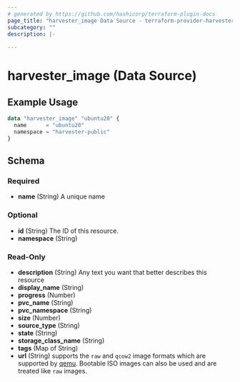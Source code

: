 ```yaml
---
# generated by https://github.com/hashicorp/terraform-plugin-docs
page_title: "harvester_image Data Source - terraform-provider-harvester"
subcategory: ""
description: |-
  
---
```


# harvester_image (Data Source)



## Example Usage

```terraform
data "harvester_image" "ubuntu20" {
  name      = "ubuntu20"
  namespace = "harvester-public"
}
```

<!-- schema generated by tfplugindocs -->
## Schema

### Required

- **name** (String) A unique name

### Optional

- **id** (String) The ID of this resource.
- **namespace** (String)

### Read-Only

- **description** (String) Any text you want that better describes this resource
- **display_name** (String)
- **progress** (Number)
- **pvc_name** (String)
- **pvc_namespace** (String)
- **size** (Number)
- **source_type** (String)
- **state** (String)
- **storage_class_name** (String)
- **tags** (Map of String)
- **url** (String) supports the `raw` and `qcow2` image formats which are supported by [qemu](https://www.qemu.org/docs/master/system/images.html#disk-image-file-formats). Bootable ISO images can also be used and are treated like `raw` images.


